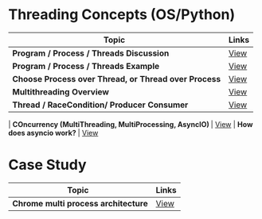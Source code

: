 # Threading Concepts (OS/Python)

| Topic   | Links |
|------------------------------------------------------------|-----------------------------------------------------------------------------------------------------|
| <b>Program / Process / Threads Discussion </b>| [View](https://www.backblaze.com/blog/whats-the-diff-programs-processes-and-threads/) |
| <b>Program / Process / Threads Example</b>| [View](https://medium.com/@bishowgurung.c/program-vs-process-vs-thread-vs-task-ff510b741f3e) |
| <b>Choose Process over Thread, or Thread over Process</b>| [View](https://www.backblaze.com/blog/whats-the-diff-programs-processes-and-threads/)|
| <b>Multithreading Overview</b>| [View](https://www.quora.com/What-is-multithreading-in-programming-How-does-it-work/answer/John-Vriezen?ch=10&share=6e5da4bf&srid=vcaUI)
| <b>Thread / RaceCondition/ Producer Consumer </b>| [View](https://realpython.com/intro-to-python-threading/)

| <b>COncurrency (MultiThreading, MultiProcessing, AsyncIO) </b>| [View](https://realpython.com/python-concurrency/)
| <b> How does asyncio work? </b>| [View](https://stackoverflow.com/questions/49005651/how-does-asyncio-actually-work/51116910#51116910)

# Case Study

| Topic   | Links |
|------------------------------------------------------------|-----------------------------------------------------------------------------------------------------|
| <b>Chrome multi process architecture</b>| [View](https://blog.chromium.org/2008/09/multi-process-architecture.html)|
